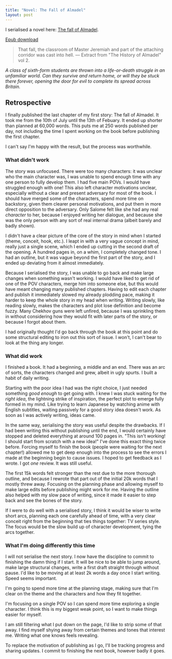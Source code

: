 ```yaml
---
title: "Novel: The Fall of Almadel"
layout: post
---
```


I serialised a novel here: [The fall of Almadel](https://www.royalroad.com/fiction/47208/the-fall-of-almadel).

[Epub download](files/almadel.epub)

> That fall, the classroom of Master Jeremiah and part of the attaching corridor was cast into hell.
> — Extract from "The History of Almadel" vol 2.

_A class of sixth-form students are thrown into a life-or-death struggle in an unfamiliar world. Can they survive and return home, or will they be stuck there forever, opening the door for evil to complete its spread across Britain._

## Retrospective

I finally published the last chapter of my first story: The fall of Almadel. It took me from the 10th of July until the 13th of Febuary. It ended up shorter than planned at 60,000 words. This puts me at 250 words published per day, not including the time I spent working on the book before publishing the first chapter.

I can't say I'm happy with the result, but the process was worthwhile.

### What didn't work

The story was unfocused. There were too many characters: it was unclear who the main character was, I was unable to spend enough time with any one person to fully develop them. I had five main POVs. I would have struggled enough with one! This also left character motivations unclear, especially without a clear and present adversary for most of the book. I should have merged some of the characters, spend more time on backstory, given them clearer personal motivations, and put them in more direct opposition to the adversary. Only Salome felt like she had any real *character* to her, because I enjoyed writing her dialogue, and because she was the only person with any sort of real internal drama (albeit barely and badly shown).

I didn't have a clear picture of the core of the story in mind when I started (theme, conceit, hook, etc.). I leapt in with a very vague concept in mind, really just a single scene, which I ended up cutting in the second draft of the opening. A hundred pages in, on a whim, I completely changed tone. I had an outline, but it was vague beyond the first part of the story, and I ended up deviating from it almost immediately.

Because I serialised the story, I was unable to go back and make large changes when something wasn't working. I would have liked to get rid of one of the POV characters, merge him into someone else, but this would have meant changing many published chapters. Having to edit each chapter and publish it immediately slowed my already plodding pace, making it harder to keep the whole story in my head when writing. Writing slowly, like reading slowly, makes the characters and plot lose definition and become fuzzy. Many Chekhov guns were left unfired, because I was sprinkling them in without considering how they would fit with later parts of the story, or because I forgot about them.

I had originally thought I'd go back through the book at this point and do some structural editing to iron out this sort of issue. I won't, I can't bear to look at the thing any longer.

### What did work

I finished a book. It had a beginning, a middle and an end. There was an arc of sorts, the characters changed and grew, albeit in ugly spurts. I built a habit of daily writing.
 
Starting with the poor idea I had was the right choice, I just needed something *good enough* to get going with. I knew I was stuck waiting for the _right idea_, the lightning strike of inspiration, the perfect plot to emerge fully formed in my mind. Like trying to learn Japanese by watching anime with English subtitles, waiting passively for a good story idea doesn't work. As soon as I was actively writing, ideas came.

In the same way, serialising the story was useful despite the drawbacks. If I had been writing this without publishing until the end, I would certainly have stopped and deleted everything at around 100 pages in. "This isn't working! I should start from scratch with a new idea!" I've done this exact thing twice before. Forcing myself to finish the book (people were waiting for the next chapter!) allowed me to get deep enough into the process to see the errors I made at the beginning begin to cause issues. I hoped to get feedback as I wrote. I got *one* review. It was still useful.

The first 15k words felt stronger than the rest due to the more thorough outline, and because I rewrote that part out of the initial 20k words that I mostly threw away. Focusing on the planning phase and allowing myself to make large edits before publishing might work for me. Having the outline also helped with my slow pace of writing, since it made it easier to step back and see the bones of the story.

If I were to do well with a serialised story, I think it would be wiser to write short arcs, planning each one carefully ahead of time, with a very clear conceit right from the beginning that ties things together: TV series style. The focus would be the slow build up of character development, tying the arcs together.

### What I'm doing differently this time

I will not serialise the next story. I now have the discipline to commit to finishing the damn thing if I start. It will be nice to be able to jump around, make large structural changes, write a first draft straight through without pause. I'd like to be moving at at least 2k words a day once I start writing. Speed seems important.

I'm going to spend more time at the planning stage, making sure that I'm clear on the theme and the characters and how they fit together.

I'm focusing on a single POV so I can spend more time exploring a single character. I think this is my biggest weak point, so I want to make things easier for myself.

I am still filtering what I put down on the page, I'd like to strip some of that away. I find myself shying away from certain themes and tones that interest me. Writing what one knows feels revealing.

To replace the motivation of publishing as I go, I'll be tracking progress and sharing updates. I commit to finishing the next book, however badly it goes.